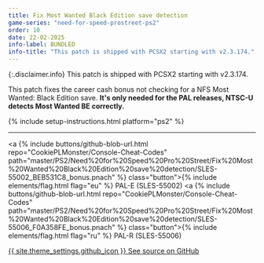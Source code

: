```yaml
---
title: Fix Most Wanted Black Edition save detection
game-series: "need-for-speed-prostreet-ps2"
order: 10
date: 22-02-2025
info-label: BUNDLED
info-title: "This patch is shipped with PCSX2 starting with v2.3.174."
---
```


{:.disclaimer.info}
This patch is shipped with PCSX2 starting with v2.3.174.

This patch fixes the career cash bonus not checking for a NFS Most Wanted: Black Edition save.
**It's only needed for the PAL releases, NTSC-U detects Most Wanted BE correctly.**

{% include setup-instructions.html platform="ps2" %}

***

<a {% include buttons/github-blob-url.html repo="CookiePLMonster/Console-Cheat-Codes" path="master/PS2/Need%20for%20Speed%20Pro%20Street/Fix%20Most%20Wanted%20Black%20Edition%20save%20detection/SLES-55002_BEB531C8_bonus.pnach" %} class="button">{% include elements/flag.html flag="eu" %} PAL-E (SLES-55002)</a>
<a {% include buttons/github-blob-url.html repo="CookiePLMonster/Console-Cheat-Codes" path="master/PS2/Need%20for%20Speed%20Pro%20Street/Fix%20Most%20Wanted%20Black%20Edition%20save%20detection/SLES-55006_F0A358FE_bonus.pnach" %} class="button">{% include elements/flag.html flag="ru" %} PAL-R (SLES-55006)</a>

<a href="https://github.com/CookiePLMonster/Console-Cheat-Codes/tree/master/PS2/Need%20for%20Speed%20Pro%20Street/Fix%20Most%20Wanted%20Black%20Edition%20save%20detection" class="button github" target="_blank">{{ site.theme_settings.github_icon }} See source on GitHub</a>
